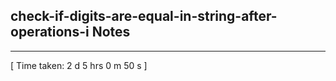 <h2>check-if-digits-are-equal-in-string-after-operations-i Notes</h2><hr>[ Time taken: 2 d 5 hrs 0 m 50 s ]